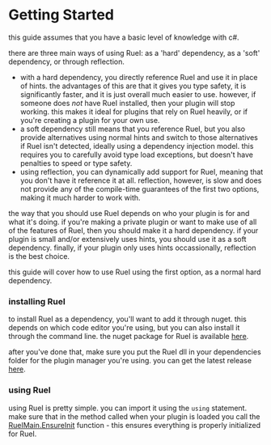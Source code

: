 # Getting Started
this guide assumes that you have a basic level of knowledge with c#.

there are three main ways of using RueI: as a 'hard' dependency, as a 'soft' dependency, or through reflection. 
- with a hard dependency, you directly reference RueI and use it in place of hints. the advantages of this are that it gives you type safety, it is significantly faster, and it is just overall much easier to use. however, if someone does *not* have RueI installed, then your plugin will stop working. this makes it ideal for plugins that rely on RueI heavily, or if you're creating a plugin for your own use.
- a soft dependency still means that you reference RueI, but you also provide alternatives using normal hints and switch to those alternatives if RueI isn't detected, ideally using a dependency injection model. this requires you to carefully avoid type load exceptions, but doesn't have penalties to speed or type safety.
- using reflection, you can dynamically add support for RueI, meaning that you don't have it reference it at all. reflection, however, is slow and does not provide any of the compile-time guarantees of the first two options, making it much harder to work with. 

the way that you should use RueI depends on who your plugin is for and what it's doing. if you're making a private plugin or want to make use of all of the features of RueI, then you should make it a hard dependency. if your plugin is small and/or extensively uses hints, you should use it as a soft dependency. finally, if your plugin only uses hints occassionally, reflection is the best choice.

this guide will cover how to use RueI using the first option, as a normal hard dependency. 

### installing RueI
to install RueI as a dependency, you'll want to add it through nuget. this depends on which code editor you're using, but you can also install it through the command line. the nuget package for RueI is available [here](https://www.nuget.org/packages/RueI). 

after you've done that, make sure you put the RueI dll in your dependencies folder for the plugin manager you're using. you can get the latest release [here](https://github.com/Ruemena/RueI/releases/tag/v2.0.4).
### using RueI
using RueI is pretty simple. you can import it using the `using` statement. make sure that in the method called when your plugin is loaded you call the [RueIMain.EnsureInit](../api/RueI.RueIMain.html?q=RueIMain#RueI_RueIMain_EnsureInit) function - this ensures everything is properly initialized for RueI.

